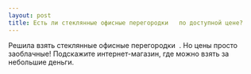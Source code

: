 ```yaml
---
layout: post 
title: Есть ли стеклянные офисные перегородки ‌  по доступной цене? 
--- 
```

Решила взять стеклянные офисные перегородки ‌ . Но цены просто заоблачные! Подскажите интернет-магазин, где можно взять за небольшие деньги. 